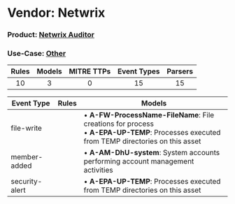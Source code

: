 Vendor: Netwrix
===============
### Product: [Netwrix Auditor](../ds_netwrix_netwrix_auditor.md)
### Use-Case: [Other](../../../../UseCases/uc_other.md)

| Rules | Models | MITRE TTPs | Event Types | Parsers |
|:-----:|:------:|:----------:|:-----------:|:-------:|
|  10   |   3    |     0      |     15      |   15    |

| Event Type     | Rules | Models                                                                                                                                             |
| -------------- | ----- | -------------------------------------------------------------------------------------------------------------------------------------------------- |
| file-write     |       |  • <b>A-FW-ProcessName-FileName</b>: File creations for process<br> • <b>A-EPA-UP-TEMP</b>: Processes executed from TEMP directories on this asset |
| member-added   |       |  • <b>A-AM-DhU-system</b>: System accounts performing account management activities                                                                |
| security-alert |       |  • <b>A-EPA-UP-TEMP</b>: Processes executed from TEMP directories on this asset                                                                    |